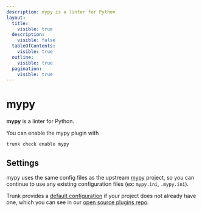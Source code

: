 ```yaml
---
description: mypy is a linter for Python
layout:
  title:
    visible: true
  description:
    visible: false
  tableOfContents:
    visible: true
  outline:
    visible: true
  pagination:
    visible: true
---
```


# mypy

**mypy** is a linter for Python.

You can enable the mypy plugin with

```shell
trunk check enable mypy
```

## Settings


mypy uses the same config files as the
upstream [mypy](https://github.com/python/mypy#readme) project, so you can continue to use any
existing configuration files (ex: `mypy.ini`, `.mypy.ini`).
    

Trunk provides a [default configuration](https://github.com/trunk-io/plugins/tree/main/linters/mypy) if your project does not already have one,
which you can see in our [open source plugins repo](https://github.com/trunk-io/plugins/tree/main).
